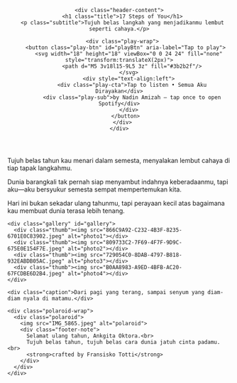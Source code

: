 <!doctype html>
<html lang="id">
<head>
<meta charset="utf-8" />
<meta name="viewport" content="width=device-width,initial-scale=1" />
<title>17 Steps of You — Fransisko for Ankgita</title>
<link href="https://fonts.googleapis.com/css2?family=Playfair+Display:wght@400;600;700&family=Montserrat:wght@300;400;600&display=swap" rel="stylesheet">
<style>
:root {
  --bg:#fffaf9;
  --card:#ffffff;
  --accent:#f7c8d9;
  --muted:#7a6f78;
  --text:#2b2b2b;
}

* { box-sizing: border-box; }

html, body {
  height: 100%;
  margin: 0;
  font-family: 'Montserrat', sans-serif;
  background: linear-gradient(180deg, #fffaf9 0%, #fff 100%);
  color: var(--text);
  display: flex;
  align-items: center;
  justify-content: center;
  padding: 20px;
}

.container {
  width: 100%;
  max-width: 980px;
  background: var(--card);
  border-radius: 20px;
  box-shadow: 0 18px 40px rgba(30,20,40,0.06);
  overflow: hidden;
}

/* Hero section */
.hero {
  position: relative;
  min-height: 420px;
  display: flex;
  align-items: center;
  justify-content: center;
  padding: 36px;
  background: linear-gradient(180deg, rgba(255,255,255,0.6), rgba(255,250,250,0.6));
}

.hero-bg {
  position: absolute;
  inset: 0;
  background-size: cover;
  background-position: center;
  filter: brightness(0.9) saturate(0.95);
  transition: opacity .8s ease;
  will-change: opacity;
}

.hero-overlay {
  position: absolute;
  inset: 0;
  background: linear-gradient(180deg, rgba(247,200,217,0.18), rgba(255,250,250,0.12));
  mix-blend-mode: soft-light;
  pointer-events: none;
}

.header-content {
  position: relative;
  z-index: 3;
  text-align: center;
  max-width: 78%;
}

.title {
  font-family: 'Playfair Display', serif;
  font-size: 34px;
  margin: 0;
  color: #3d2f36;
}

.subtitle {
  margin: 8px 0 18px 0;
  color: var(--muted);
  font-style: italic;
  font-size: 15px;
}

.play-wrap { display: flex; gap: 12px; align-items: center; justify-content: center; margin-top: 8px; }

.play-btn {
  background: linear-gradient(180deg, #fffbfd, var(--accent));
  border: 1px solid rgba(200,160,180,0.18);
  padding: 12px 16px;
  border-radius: 999px;
  cursor: pointer;
  box-shadow: 0 8px 20px rgba(155,124,168,0.06);
  font-weight: 600;
  display: inline-flex;
  gap: 10px;
  align-items: center;
  transition: transform .18s ease, box-shadow .18s ease;
}

.play-btn:active { transform: translateY(2px); }

.play-cta { font-size: 14px; color: #3c2b2f; }
.play-sub { font-size: 12px; color: var(--muted); opacity: 0.9; }

/* Content */
.content {
  padding: 28px;
  display: none;
  flex-direction: column;
  gap: 28px;
  align-items: flex-start;
}

.poem {
  max-width: 720px;
  margin: 14px auto 6px auto;
  font-size: 16px;
  line-height: 1.7;
  color: #3b2f34;
  min-height: 84px;
  opacity: 0;
  transform: translateY(6px);
  transition: opacity .6s ease, transform .6s ease;
  white-space: pre-line;
}

.gallery {
  display: flex;
  gap: 16px;
  align-items: center;
  justify-content: center;
  flex-wrap: wrap;
}

.thumb {
  width: 220px;
  height: 150px;
  border-radius: 12px;
  overflow: hidden;
  box-shadow: 0 10px 30px rgba(30,20,40,0.06);
  background: #eee;
  display: flex;
  align-items: center;
  justify-content: center;
  transition: transform .6s cubic-bezier(.2,.9,.3,1), opacity .6s;
}

.thumb img { width: 100%; height: 100%; object-fit: cover; display: block; }

.caption {
  color: var(--muted);
  font-size: 14px;
  text-align: center;
  margin-top: 8px;
}

.polaroid-wrap { display: flex; gap: 12px; align-items: center; justify-content: center; margin-top: 18px; }

.polaroid {
  width: 260px;
  border-radius: 12px;
  overflow: hidden;
  background: #fff;
  padding: 12px;
  box-shadow: 0 16px 40px rgba(30,20,40,0.07);
  text-align: center;
}

.polaroid img {
  width: 100%;
  height: 180px;
  object-fit: cover;
  display: block;
  border-radius: 8px;
}

.footer-note { font-size: 13px; color: var(--muted); margin-top: 10px; text-align: center; }

@media (max-width:720px) {
  .title { font-size: 26px; }
  .thumb { width: 48%; height: 140px; }
  .polaroid { width: 95%; }
}

.fade-in { animation: fadeUp .8s ease forwards; }
@keyframes fadeUp { to { opacity: 1; transform: none; } }
</style>
</head>

<body>
<div class="container" role="main" aria-label="17 Steps of You">
  <header class="hero" id="hero">
    <div class="hero-bg" id="heroBg" style="background-image:url('IMG_5865.jpeg');"></div>
    <div class="hero-overlay"></div>

    <div class="header-content">
      <h1 class="title">17 Steps of You</h1>
      <p class="subtitle">Tujuh belas langkah yang menjadikanmu lembut seperti cahaya.</p>

      <div class="play-wrap">
        <button class="play-btn" id="playBtn" aria-label="Tap to play">
          <svg width="18" height="18" viewBox="0 0 24 24" fill="none" style="transform:translateX(2px)">
            <path d="M5 3v18l15-9L5 3z" fill="#3b2b2f"/>
          </svg>
          <div style="text-align:left">
            <div class="play-cta">Tap to listen • Semua Aku Dirayakan</div>
            <div class="play-sub">by Nadin Amizah — tap once to open Spotify</div>
          </div>
        </button>
      </div>
    </div>
  </header>

  <section class="content" id="content">
    <div class="poem" id="poem">
Tujuh belas tahun kau menari dalam semesta,
menyalakan lembut cahaya di tiap tapak langkahmu.

Dunia barangkali tak pernah siap menyambut indahnya keberadaanmu,
tapi aku—aku bersyukur semesta sempat mempertemukan kita.

Hari ini bukan sekadar ulang tahunmu,
tapi perayaan kecil atas bagaimana kau membuat dunia terasa lebih tenang.
    </div>

    <div class="gallery" id="gallery">
      <div class="thumb"><img src="866C9A92-C232-4B3F-8235-6701E0C83902.jpeg" alt="photo1"></div>
      <div class="thumb"><img src="809733C2-7F69-4F7F-9D9C-675E0E154F7E.jpeg" alt="photo2"></div>
      <div class="thumb"><img src="729054C0-8DAB-4797-B818-932EABDB05AC.jpeg" alt="photo3"></div>
      <div class="thumb"><img src="B0AA8983-A9ED-4BFB-AC20-67FCDBE6D2B4.jpeg" alt="photo4"></div>
    </div>

    <div class="caption">Dari pagi yang terang, sampai senyum yang diam-diam nyala di matamu.</div>

    <div class="polaroid-wrap">
      <div class="polaroid">
        <img src="IMG_5865.jpeg" alt="polaroid">
        <div class="footer-note">
          Selamat ulang tahun, Ankgita Oktora.<br>
          Tujuh belas tahun, tujuh belas cara dunia jatuh cinta padamu.<br>
          <strong>crafted by Fransisko Totti</strong>
        </div>
      </div>
    </div>
  </section>
</div>

<script>
const spotifyLink = "https://open.spotify.com/track/2x3vwXWuecPrRqgEUuSUJA?si=TtoMd6lsQWqItG8DqSEEcA";

const playBtn = document.getElementById('playBtn');
const content = document.getElementById('content');
const poem = document.getElementById('poem');
const heroBg = document.getElementById('heroBg');
const gallery = document.getElementById('gallery');

playBtn.addEventListener('click', (e) => {
  e.preventDefault();

  // 1️⃣ Buka Spotify di tab baru (gesture valid)
  const newTab = window.open(spotifyLink, '_blank');

  // 2️⃣ Setelah itu tampilkan konten dengan animasi
  setTimeout(() => {
    content.style.display = 'flex';
    poem.classList.add('fade-in');

    const thumbs = Array.from(gallery.querySelectorAll('.thumb'));
    thumbs.forEach((t, i) => {
      t.style.opacity = 0;
      t.style.transform = 'translateY(8px)';
      setTimeout(() => {
        t.style.opacity = 1;
        t.style.transform = 'none';
        t.style.transition = 'all .7s cubic-bezier(.2,.9,.3,1)';
      }, 400 + i * 200);
    });

    heroBg.style.opacity = 0.24;
  }, 400);
});

// Aksesibilitas
playBtn.addEventListener('keyup', (e) => {
  if (e.key === 'Enter') playBtn.click();
});
</script>

</body>
</html>
